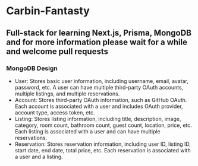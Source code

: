 # Carbin-Fantasty
## Full-stack for learning Next.js, Prisma, MongoDB and for more information please wait for a while and welcome pull requests

### MongoDB Design
- User: Stores basic user information, including username, email, avatar, password, etc. A user can have multiple third-party OAuth accounts, multiple listings, and multiple reservations.
- Account: Stores third-party OAuth information, such as GitHub OAuth. Each account is associated with a user and includes OAuth provider, account type, access token, etc.
- Listing: Stores listing information, including title, description, image, category, room count, bathroom count, guest count, location, price, etc. Each listing is associated with a user and can have multiple reservations.
- Reservation: Stores reservation information, including user ID, listing ID, start date, end date, total price, etc. Each reservation is associated with a user and a listing.

